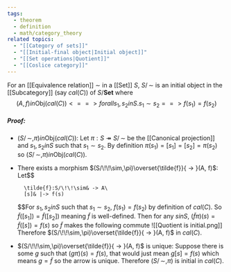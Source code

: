 ```yaml
---
tags:
  - theorem
  - definition
  - math/category_theory
related topics:
  - "[[Category of sets]]"
  - "[[Initial-final object|Initial object]]"
  - "[[Set operations|Quotient]]"
  - "[[Coslice category]]"
---
```

For an [[Equivalence relation]] $\sim$ in a [[Set]] $S$, $S/\!\!\sim$ is an initial object in the [[Subcategory]] (say $cal(C)$) of $S/\mathbf{Set}$ where$$
	(A,f) in\text{Obj}(cal(C)) <==> forall s_1,s_2 in S. s_1\sim s_2 ==> f(s_1)=f(s_2)
$$
##### Proof:
- $(S/\!\!\sim,\pi) in\text{Obj}(cal(C))$:
	Let $\pi:S\twoheadrightarrow S/\!\!\sim$ be the [[Canonical projection]] and $s_1,s_2 in S$ such that $s_1\sim s_2$. By definition $\pi(s_1)=[s_1]=[s_2]=\pi(s_2)$ so $(S/\!\!\sim,\pi) in\text{Obj}(cal(C))$.
- There exists a morphism $(S/\!\!\sim,\pi)\overset{\tilde{f}}{ -> }(A, f)$:
	Let$$
	
		\tilde{f}:S/\!\!\sim& -> A\
		[s]& |-> f(s)
	
	$$For $s_1,s_2 in S$ such that $s_1\sim s_2$, $f(s_1)=f(s_2)$ by definition of $cal(C)$. So $\tilde{f}([s_1])=\tilde{f}([s_2])$ meaning $\tilde{f}$ is well-defined. Then for any $s in S$, $(\tilde{f}\pi)(s) = \tilde{f}([s]) = f(s)$ so $\tilde{f}$ makes the following commute
	![[Quotient is initial.png]]
	Therefore $(S/\!\!\sim,\pi)\overset{\tilde{f}}{ -> }(A, f)$ in $cal(C)$.
- $(S/\!\!\sim,\pi)\overset{\tilde{f}}{ -> }(A, f)$ is unique:
	Suppose there is some $g$ such that $(g\pi)(s) = f(s)$, that would just mean $g[s]=f(s)$ which means $g=\tilde{f}$ so the arrow is unique.
Therefore $(S/\!\!\sim,\pi)$ is initial in $cal(C)$.